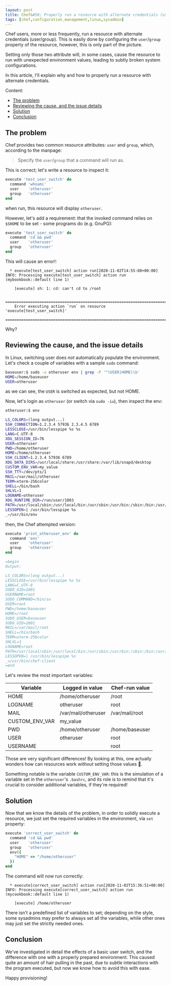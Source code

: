 ```yaml
---
layout: post
title: Chef&#58; Properly run a resource with alternate credentials (user/group)
tags: [chef,configuration_management,linux,sysadmin]
---
```


Chef users, more or less frequently, run a resource with alternate credentials (user/group). This is easily done by configuring the `user`/`group` property of the resource, however, this is only part of the picture.

Setting only those two attribute will, in some cases, cause the resource to run with unexpected environment values, leading to subtly broken system configurations.

In this article, I'll explain why and how to properly run a resource with alternate credentials.

Content:

- [The problem](/Chef-properly-run-a-resource-as-alternate-user#the-problem)
- [Reviewing the cause, and the issue details](/Chef-properly-run-a-resource-as-alternate-user#reviewing-the-cause-and-the-issue-details)
- [Solution](/Chef-properly-run-a-resource-as-alternate-user#solution)
- [Conclusion](/Chef-properly-run-a-resource-as-alternate-user#conclusion)

## The problem

Chef provides two common resource attributes: `user` and `group`, which, according to the manpage:

> Specify the `user`/`group` that a command will run as.

This is correct; let's write a resource to inspect it:

```ruby
execute 'test_user_switch' do
  command 'whoami'
  user    'otheruser'
  group   'otheruser'
end
```

when run, this resource will display `otheruser`.

However, let's add a requirement: that the invoked command relies on `$SHOME` to be set - some programs do (e.g. GnuPG):

```ruby
execute 'test_user_switch' do
  command 'cd && pwd'
  user    'otheruser'
  group   'otheruser'
end
```

This will cause an error!:

```
  * execute[test_user_switch] action run[2020-11-02T14:55:08+00:00] INFO: Processing execute[test_user_switch] action run (mybookbook::default line 1)

    [execute] sh: 1: cd: can't cd to /root

    ================================================================================
    Error executing action `run` on resource 'execute[test_user_switch]'
    ================================================================================
```

Why?

## Reviewing the cause, and the issue details

In Linux, switching user does _not_ automatically populate the environment. Let's check a couple of variables with a sample `sudo` command:

```sh
baseuser:$ sudo -u otheruser env | grep -P '^(USER|HOME)\b'
HOME=/home/baseuser
USER=otheruser
```

as we can see, the `USER` is switched as expected, but not HOME.

Now, let's login as `otheruser` (or switch via `sudo -iu`), then inspect the env:

```sh
otheruser:$ env

LS_COLORS=(long output...)
SSH_CONNECTION=1.2.3.4 57936 2.3.4.5 6789
LESSCLOSE=/usr/bin/lesspipe %s %s
LANG=C.UTF-8
XDG_SESSION_ID=76
USER=otheruser
PWD=/home/otheruser
HOME=/home/otheruser
SSH_CLIENT=1.2.3.4 57936 6789
XDG_DATA_DIRS=/usr/local/share:/usr/share:/var/lib/snapd/desktop
CUSTOM_ENV_VAR=my_value
SSH_TTY=/dev/pts/1
MAIL=/var/mail/otheruser
TERM=xterm-256color
SHELL=/bin/bash
SHLVL=1
LOGNAME=otheruser
XDG_RUNTIME_DIR=/run/user/1003
PATH=/usr/local/sbin:/usr/local/bin:/usr/sbin:/usr/bin:/sbin:/bin:/usr/games:/usr/local/games:/snap/bin
LESSOPEN=| /usr/bin/lesspipe %s
_=/usr/bin/env
```

then, the Chef attempted version:

```ruby
execute 'print_otheruser_env' do
  command 'env'
  user    'otheruser'
  group   'otheruser'
end

=begin
Output:

LS_COLORS=(long output...)
LESSCLOSE=/usr/bin/lesspipe %s %s
LANG=C.UTF-8
SUDO_GID=1001
USERNAME=root
SUDO_COMMAND=/bin/su
USER=root
PWD=/home/baseuser
HOME=/root
SUDO_USER=baseuser
SUDO_UID=1001
MAIL=/var/mail/root
SHELL=/bin/bash
TERM=xterm-256color
SHLVL=1
LOGNAME=root
PATH=/usr/local/sbin:/usr/local/bin:/usr/sbin:/usr/bin:/sbin:/bin:/usr/games:/usr/local/games:/snap/bin
LESSOPEN=| /usr/bin/lesspipe %s
_=/usr/bin/chef-client
=end
```

Let's review the most important variables:

| Variable       | Logged in value     | Chef-run value |
| -------------- | ------------------- | -------------- |
| HOME           | /home/otheruser     | /root          |
| LOGNAME        | otheruser           | root           |
| MAIL           | /var/mail/otheruser | /var/mail/root |
| CUSTOM_ENV_VAR | my_value            |                |
| PWD            | /home/otheruser     | /home/baseuser |
| USER           | otheruser           | root           |
| USERNAME       |                     | root           |

Those are very significant differences! By looking at this, one actually wonders how can resources work _without_ setting those values 😬.

Something notable is the variable `CUSTOM_ENV_VAR`: this is the simulation of a variable set in the `otheruser`'s `.bashrc`, and its role is to remind that it's crucial to consider additional variables, if they're required!

## Solution

Now that we know the details of the problem, in order to solidly execute a resource, we just set the required variables in the environment, via `set` property:

```ruby
execute 'correct_user_switch' do
  command 'cd && pwd'
  user    'otheruser'
  group   'otheruser'
  env({
    "HOME" => "/home/otheruser"
  })
end
```

The command will now run correctly:

```
  * execute[correct_user_switch] action run[2020-11-02T15:36:51+00:00] INFO: Processing execute[correct_user_switch] action run (mycookbook::default line 1)

    [execute] /home/otheruser
```

There isn't a predefined list of variables to set; depending on the style, some sysadmins may prefer to always set all the variables, while other ones may just set the strictly needed ones.

## Conclusion

We've investigated in detail the effects of a basic user switch, and the difference with one with a properly prepared environment. This caused quite an amount of hair pulling in the past, due to subtle interactions with the program executed, but now we know how to avoid this with ease.

Happy provisioning!
